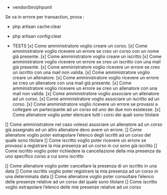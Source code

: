 - vendor/bin/phpunit

Se va in errore per transaction, prova :
- php artisan cache:clear
- php artisan config:clear

- TESTS
[x] Come amministratore voglio creare un corso.
[x] Come amministratore voglio ricevere un errore se creo un corso con un nome già presente.
[x] Come amministratore voglio creare un iscritto
[x] Come amministratore voglio ricevere un errore se creo un iscritto con una mail già presente.
[x] Come amministratore voglio ricevere un errore se creo un iscritto con una mail non valida.
[x] Come amministratore voglio creare un allenatore.
[x] Come amministratore voglio ricevere un errore se creo un allenatore con una mail già presente.
[x] Come amministratore voglio ricevere un errore se creo un allenatore con una mail non valida.
[x] Come amministratore voglio associare un allenatore ad un corso.
[x] Come amministratore voglio associare un iscritto ad un corso.
[x] Come amministratore voglio ricevere un errore se provassi a collegare un partecipante ad un corso ed uno dei due non esistesse.
[x] Come allenatore voglio poter elencare tutti i corsi dei quali sono titolare


[] Come amministratore nel caso volessi associare un allenatore ad un corso già assegnato ad un altro allenatore devo avere un errore.
[] Come allenatore voglio poter estrapolare l’elenco degli iscritti ad un corso del quale sono titolare
[] Come iscritto voglio poter ricevere un errore se provassi a registrare la mia presenza ad un corso in cui sono già iscritto
[] Come iscritto voglio poter richiedere la cancellazione della mia presenza da uno specifico corso a cui sono iscritto


[] Come allenatore voglio poter cancellare la presenza di un iscritto in una data
[] Come iscritto voglio poter registrare la mia presenza ad un corso in una determinata data
[] Come allenatore voglio poter consultare l’elenco delle presenze relative ad un corso del quale sono titolare
[] Come iscritto voglio estrapolare l’elenco delle mie presenze relative ad un corso